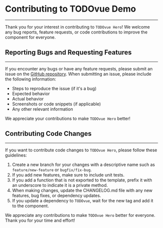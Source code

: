 # Contributing to TODOvue Demo
***
Thank you for your interest in contributing to `TODOvue Hero`! We welcome any bug reports, feature requests, or code contributions to improve the component for everyone.

## Reporting Bugs and Requesting Features
***
If you encounter any bugs or have any feature requests, please submit an issue on the [GitHub repository](https://github.com/TODOvue/todovue-hero/issues). When submitting an issue, please include the following information:
- Steps to reproduce the issue (if it's a bug)
- Expected behavior
- Actual behavior
- Screenshots or code snippets (if applicable)
- Any other relevant information

We appreciate your contributions to make `TODOvue Hero` better!

## Contributing Code Changes
***
If you want to contribute code changes to `TODOvue Hero`, please follow these guidelines:
1. Create a new branch for your changes with a descriptive name such as `feature/new-feature` or `bugfix/fix-bug`.
2. If you add new features, make sure to include unit tests.
3. If you add a function that is not exported to the template, prefix it with an underscore to indicate it is a private method.
4. When making changes, update the CHANGELOG.md file with any new features, bug fixes, or dependency updates.
5. If you update a dependency to `TODOvue`, wait for the new tag and add it to the component.

We appreciate any contributions to make `TODOvue Hero` better for everyone. Thank you for your time and effort!
